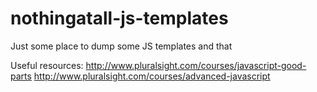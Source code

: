 # nothingatall-js-templates

Just some place to dump some JS templates and that

Useful resources:
http://www.pluralsight.com/courses/javascript-good-parts
http://www.pluralsight.com/courses/advanced-javascript
